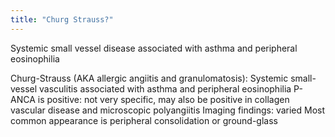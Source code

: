 ```yaml
---
title: "Churg Strauss?"
---
```

Systemic small vessel disease associated with asthma and peripheral eosinophilia

Churg-Strauss (AKA allergic angiitis and granulomatosis):
Systemic small-vessel vasculitis associated with asthma and peripheral eosinophilia
P-ANCA is positive: not very specific, may also be positive in collagen vascular disease and microscopic polyangiitis
Imaging findings: varied
Most common appearance is peripheral consolidation or ground-glass

